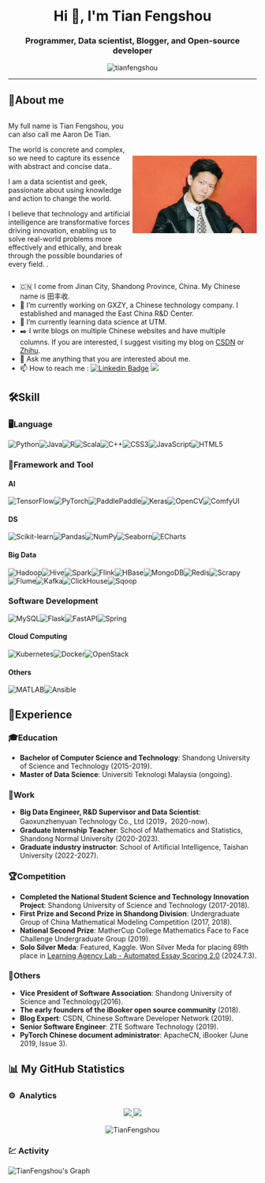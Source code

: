 <h1 align="center">Hi 👋, I'm Tian Fengshou</h1>
<h3 align="center">Programmer, Data scientist, Blogger, and Open-source developer</h3>

<p align="center"> <img src="https://komarev.com/ghpvc/?username=tianfengshou&label=Profile%20views&color=0e75b6&style=flat" alt="tianfengshou" /> </p>

-----

## 🚀About me

<div style="display: flex; align-items: center;">
<div style="flex: 1;">
<p>My full name is Tian Fengshou, you can also call me Aaron De Tian.</p>
<p> The world is concrete and complex, so we need to capture its essence with abstract and concise data..</p>
<p> I am a data scientist and geek, passionate about using knowledge and action to change the world. </p>
<p>I believe that technology and artificial intelligence are transformative forces driving innovation, enabling us to solve real-world problems more effectively and ethically, and break through the possible boundaries of every field. .</p>
</div>
<div style="flex: 1;">
<img src="img/TianFengshou_LeatherRobe_Shirt_Tie_RedBackground.png" alt="田丰收_写真_皮衣_衬衫_领带_红色背景" style="max-width: 100%;">
</div>
</div>


- :cn:  I come from Jinan City, Shandong Province, China. My Chinese name is 田丰收.
- 🔭 I’m currently working on GXZY, a Chinese technology company. I established and managed the East China R&D Center.
- 🌱 I’m currently learning data science at UTM.
- :black_nib: I write blogs on multiple Chinese websites and have multiple columns. If you are interested, I suggest visiting my blog on [CSDN](https://fonttian.blog.csdn.net/?type=blog) or [Zhihu](https://www.zhihu.com/people/fonttian).
- 💬 Ask me anything that you are interested about me.
- 📫 How to reach me : [![Linkedin Badge](https://img.shields.io/badge/-田丰收-blue?style=flat&logo=Linkedin&logoColor=white)](https://www.linkedin.com/in/%E4%B8%B0%E6%94%B6-%E7%94%B0-892097114/) <a href="mailto:fonttian@gmail.com"><img src="https://img.shields.io/badge/fonttian@gmail.com-D14836?style=flat&logo=gmail&logoColor=white"></a>

## 🛠️Skill

### :desktop_computer:Language

![Python](https://img.shields.io/badge/Python-3776AB?style=for-the-badge&logo=python&logoColor=white)![Java](https://img.shields.io/badge/Java-007396?style=for-the-badge&logo=java&logoColor=white)![R](https://img.shields.io/badge/R-276DC3?style=for-the-badge&logo=r&logoColor=white)![Scala](https://img.shields.io/badge/Scala-DC322F?style=for-the-badge&logo=scala&logoColor=white)![C++](https://img.shields.io/badge/C++-00599C?style=for-the-badge&logo=cplusplus&logoColor=white)![CSS3](https://img.shields.io/badge/CSS3-1572B6?style=for-the-badge&logo=css3&logoColor=white)![JavaScript](https://img.shields.io/badge/JavaScript-F7DF1E?style=for-the-badge&logo=javascript&logoColor=black)![HTML5](https://img.shields.io/badge/HTML5-E34F26?style=for-the-badge&logo=html5&logoColor=white)

### :hammer:Framework and Tool

#### AI

![TensorFlow](https://img.shields.io/badge/TensorFlow-FF6F00?style=for-the-badge&logo=tensorflow&logoColor=white)![PyTorch](https://img.shields.io/badge/PyTorch-EE4C2C?style=for-the-badge&logo=pytorch&logoColor=white)![PaddlePaddle](https://img.shields.io/badge/PaddlePaddle-0053F4?style=for-the-badge&logo=paddlepaddle&logoColor=white)![Keras](https://img.shields.io/badge/Keras-D00000?style=for-the-badge&logo=keras&logoColor=white)![OpenCV](https://img.shields.io/badge/OpenCV-5C3EE8?style=for-the-badge&logo=opencv&logoColor=white)![ComfyUI](https://img.shields.io/badge/ComfyUI-DAA520?style=for-the-badge&logo=comfyui&logoColor=white)


#### DS 

![Scikit-learn](https://img.shields.io/badge/Scikit--learn-F7931E?style=for-the-badge&logo=scikit-learn&logoColor=white)![Pandas](https://img.shields.io/badge/Pandas-150458?style=for-the-badge&logo=pandas&logoColor=white)![NumPy](https://img.shields.io/badge/NumPy-013243?style=for-the-badge&logo=numpy&logoColor=white)![Seaborn](https://img.shields.io/badge/Seaborn-3776AB?style=for-the-badge&logo=seaborn&logoColor=white)![ECharts](https://img.shields.io/badge/ECharts-AA344D?style=for-the-badge&logo=apache-echarts&logoColor=white)

#### Big Data

![Hadoop](https://img.shields.io/badge/Hadoop-66CCFF?style=for-the-badge&logo=apache-hadoop&logoColor=black)![Hive](https://img.shields.io/badge/Hive-FDEE21?style=for-the-badge&logo=apache-hive&logoColor=black)![Spark](https://img.shields.io/badge/Apache_Spark-E25A1C?style=for-the-badge&logo=apache-spark&logoColor=white)![Flink](https://img.shields.io/badge/Apache_Flink-E6526F?style=for-the-badge&logo=apache-flink&logoColor=white)![HBase](https://img.shields.io/badge/HBase-EB0000?style=for-the-badge&logo=apache-hbase&logoColor=white)![MongoDB](https://img.shields.io/badge/MongoDB-47A248?style=for-the-badge&logo=mongodb&logoColor=white)![Redis](https://img.shields.io/badge/Redis-DC382D?style=for-the-badge&logo=redis&logoColor=white)![Scrapy](https://img.shields.io/badge/Scrapy-50A14F?style=for-the-badge&logo=scrapy&logoColor=white)![Flume](https://img.shields.io/badge/Flume-0A9AB0?style=for-the-badge&logo=apache-flume&logoColor=white)![Kafka](https://img.shields.io/badge/Kafka-231F20?style=for-the-badge&logo=apache-kafka&logoColor=white)![ClickHouse](https://img.shields.io/badge/ClickHouse-FFCC01?style=for-the-badge&logo=clickhouse&logoColor=black)![Sqoop](https://img.shields.io/badge/Sqoop-1F679A?style=for-the-badge&logo=apache-sqoop&logoColor=white)


### Software Development

![MySQL](https://img.shields.io/badge/MySQL-4479A1?style=for-the-badge&logo=mysql&logoColor=white)![Flask](https://img.shields.io/badge/Flask-000000?style=for-the-badge&logo=flask&logoColor=white)![FastAPI](https://img.shields.io/badge/FastAPI-009688?style=for-the-badge&logo=fastapi&logoColor=white)![Spring](https://img.shields.io/badge/Spring-6DB33F?style=for-the-badge&logo=spring&logoColor=white)

#### Cloud Computing

![Kubernetes](https://img.shields.io/badge/Kubernetes-326CE5?style=for-the-badge&logo=kubernetes&logoColor=white)![Docker](https://img.shields.io/badge/Docker-2496ED?style=for-the-badge&logo=docker&logoColor=white)![OpenStack](https://img.shields.io/badge/OpenStack-ED1944?style=for-the-badge&logo=openstack&logoColor=white)

#### Others

![MATLAB](https://img.shields.io/badge/MATLAB-0076A8?style=for-the-badge&logo=mathworks&logoColor=white)![Ansible](https://img.shields.io/badge/Ansible-EE0000?style=for-the-badge&logo=ansible&logoColor=white)

## :calendar:Experience

### 🎓Education

- **Bachelor of Computer Science and Technology**:  Shandong University of Science and Technology (2015-2019).
- **Master of Data Science**: Universiti Teknologi Malaysia (ongoing).

### 💼Work

- **Big Data Engineer, R&D Supervisor and Data Scientist**: Gaoxunzhenyuan Technology Co., Ltd (2019，2020-now).
- **Graduate Internship Teacher**: School of Mathematics and Statistics, Shandong Normal University (2020-2023).
- **Graduate industry instructor**: School of Artificial Intelligence, Taishan University (2022-2027).

### :trophy:Competition

- **Completed the National Student Science and Technology Innovation Project**: Shandong University of Science and Technology (2017-2018).
- **First Prize and Second Prize in Shandong Division**: Undergraduate Group of China Mathematical Modeling Competition (2017, 2018).
- **National Second Prize**: MatherCup College Mathematics Face to Face Challenge Undergraduate Group (2019).
- **Solo Silver Meda**: Featured, Kaggle. Won Silver Meda for placing 69th place in [Learning Agency Lab - Automated Essay Scoring 2.0](https://www.kaggle.com/competitions/learning-agency-lab-automated-essay-scoring-2) (2024.7.3).

### :scroll:Others

- **Vice President of Software Association**: Shandong University of Science and Technology(2016).
- **The early founders of the iBooker open source community** (2018).
- **Blog Expert**: CSDN, Chinese Software Developer Network (2019).
- **Senior Software Engineer**: ZTE Software Technology (2019).
- **PyTorch Chinese document administrator**: ApacheCN, iBooker (June 2019, Issue 3). 

## 📊 My GitHub Statistics

### ⚙️ &nbsp;Analytics

<p align="center">
<a href="https://github.com/TianFengshou">
  <img height="180em" src="https://github-readme-stats-eight-theta.vercel.app/api?username=TianFengshou&show_icons=true&count_private=true"/>
  <img height="180em" src="https://github-readme-stats-eight-theta.vercel.app/api/top-langs/?username=TianFengshou&layout=compact&langs_count=8"/>
</a>
</p>

<p align='center'><img align="center" src="https://github-readme-streak-stats.herokuapp.com/?user=TianFengshou&" alt="TianFengshou" /></p>


### :chart:&nbsp;Activity

![TianFengshou's Graph](https://github-readme-activity-graph.vercel.app/graph?username=TianFengshou&custom_title=TianFengshou's%20GitHub%20Activity%20Graph&bg_color=ffffff&color=4c4c4c&line=f9c846&point=fb8500&area=true&hide_border=true)
